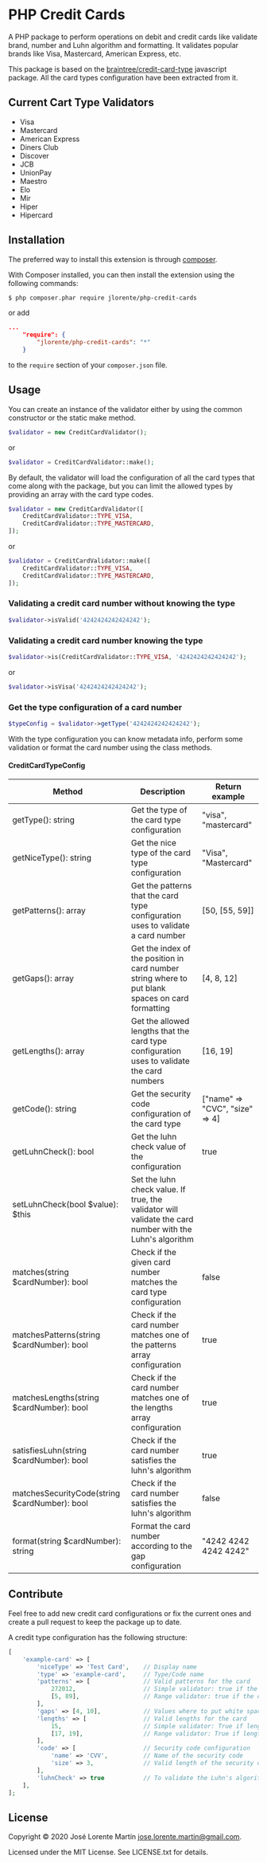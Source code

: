 PHP Credit Cards
================
A PHP package to perform operations on debit and credit cards like validate 
brand, number and Luhn algorithm and formatting. It validates popular brands 
like Visa, Mastercard, American Express, etc.

This package is based on the [braintree/credit-card-type](https://github.com/braintree/credit-card-type) 
javascript package. All the card types configuration have been extracted from it.

## Current Cart Type Validators

* Visa
* Mastercard
* American Express
* Diners Club
* Discover
* JCB
* UnionPay
* Maestro
* Elo
* Mir
* Hiper
* Hipercard

## Installation

The preferred way to install this extension is through [composer](http://getcomposer.org/download/).

With Composer installed, you can then install the extension using the following commands:

```bash
$ php composer.phar require jlorente/php-credit-cards
```

or add 

```json
...
    "require": {
        "jlorente/php-credit-cards": "*"
    }
```

to the ```require``` section of your `composer.json` file.

## Usage

You can create an instance of the validator either by using the common 
constructor or the static make method.

```php
$validator = new CreditCardValidator();
```

or 

```php
$validator = CreditCardValidator::make();
```

By default, the validator will load the configuration of all the card types that 
come along with the package, but you can limit the allowed types by providing 
an array with the card type codes.

```php
$validator = new CreditCardValidator([
    CreditCardValidator::TYPE_VISA,
    CreditCardValidator::TYPE_MASTERCARD,
]);
```

or

```php
$validator = CreditCardValidator::make([
    CreditCardValidator::TYPE_VISA,
    CreditCardValidator::TYPE_MASTERCARD,
]);
```

### Validating a credit card number without knowing the type

```php
$validator->isValid('4242424242424242');
```

### Validating a credit card number knowing the type

```php
$validator->is(CreditCardValidator::TYPE_VISA, '4242424242424242');
```

or 

```php
$validator->isVisa('4242424242424242');
```

### Get the type configuration of a card number

```php
$typeConfig = $validator->getType('4242424242424242');
```

With the type configuration you can know metadata info, perform some validation 
or format the card number using the class methods.

#### CreditCardTypeConfig

|Method|Description|Return example|
|---|---|---|
|getType(): string|Get the type of the card type configuration|"visa", "mastercard"|
|getNiceType(): string|Get the nice type of the card type configuration|"Visa", "Mastercard"|
|getPatterns(): array|Get the patterns that the card type configuration uses to validate a card number|[50, [55, 59]]|
|getGaps(): array|Get the index of the position in card number string where to put blank spaces on card formatting|[4, 8, 12]|
|getLengths(): array|Get the allowed lengths that the card type configuration uses to validate the card numbers|[16, 19]|
|getCode(): string|Get the security code configuration of the card type|["name" => "CVC", "size" => 4]|
|getLuhnCheck(): bool|Get the luhn check value of the configuration|true|
|setLuhnCheck(bool $value): $this|Set the luhn check value. If true, the validator will validate the card number with the Luhn's algorithm||
|matches(string $cardNumber): bool|Check if the given card number matches the card type configuration|false|
|matchesPatterns(string $cardNumber): bool|Check if the card number matches one of the patterns array configuration|true|
|matchesLengths(string $cardNumber): bool|Check if the card number matches one of the lengths array configuration|true|
|satisfiesLuhn(string $cardNumber): bool|Check if the card number satisfies the luhn's algorithm|true|
|matchesSecurityCode(string $cardNumber): bool|Check if the card number satisfies the luhn's algorithm|false|
|format(string $cardNumber): string|Format the card number according to the gap configuration|"4242 4242 4242 4242"|

## Contribute

Feel free to add new credit card configurations or fix the current ones and 
create a pull request to keep the package up to date.

A credit type configuration has the following structure:

```php
[
    'example-card' => [
        'niceType' => 'Test Card',    // Display name
        'type' => 'example-card',     // Type/Code name
        'patterns' => [               // Valid patterns for the card
            272012,                   // Simple validator: true if the card begins with the pattern 272012
            [5, 89],                  // Range validator: true if the card initial two digits value is between 5 and 89 both included
        ],
        'gaps' => [4, 10],            // Values where to put white spaces on pretty card formatting. In this example: XXXX XXXXXX XXXXXX
        'lengths' => [                // Valid lengths for the card
            15,                       // Simple validator: True if length is exactly 15
            [17, 19],                 // Range validator: True if length is between 17 and 19 both included
        ],
        'code' => [                   // Security code configuration
            'name' => 'CVV',          // Name of the security code
            'size' => 3,              // Valid length of the security code
        ],
        'luhnCheck' => true           // To validate the Luhn's algorithm when calling matches
    ],
];
```

## License 
Copyright &copy; 2020 José Lorente Martín <jose.lorente.martin@gmail.com>.

Licensed under the MIT License. See LICENSE.txt for details.
